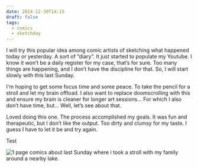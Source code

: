 ```yaml
---
date: 2024-12-30T14:15
draft: false
tags:
  - comics
  - sketchday
---
```

I will try this popular idea among comic artists of sketching what happened today or yesterday. A sort of “diary”. It just started to populate my Youtube. I know it won’t be a daily register for my case, that’s for sure. Too many things are happening, and I don’t have the discipline for that. So, I will start slowly with this last Sunday.

I'm hoping to get some focus time and some peace. To take the pencil for a stroll and let my brain offload. I also want to replace doomscrolling with this and ensure my brain is cleaner for longer art sessions… For which I also don’t have time, but… Well, let’s see about that.

Loved doing this one. The process accomplished my goals. It was fun and therapeutic, but I don’t like the output. Too dirty and clumsy for my taste. I guess I have to let it be and try again.

Test

![1 page comics about last Sunday where i took a stroll with my family around a nearby lake.](2024123014-1735568202867.jpeg)